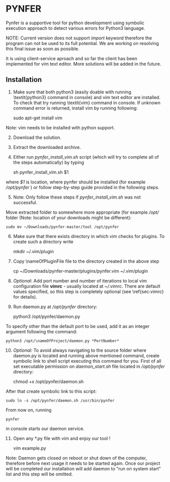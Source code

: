PYNFER
==============

Pynfer is a supportive tool for python development using symbolic execution approach to detect various errors for Python3 language.

NOTE: Current version does not support *import* keyword therefore the program can not be used to its full potential. We are working on resolving this final issue as soon as possible.

It is using client-service aproach and so far the client has been implemented for vim text editor. More solutions will be added in the future.

Installation
--------------

1. Make sure that both python3 (easily doable with running \textit{python3} command in console) and vim text editor are installed. To check that try running \textit{vim} command in console. If unknown command error is returned, install vim by running following:

	sudo apt-get install vim

Note: vim needs to be installed with python support.

2. Download the solution.

3. Extract the downloaded archive.

4. Either run *pynfer_install_vim.sh* script (which will try to complete all of the steps automatically) by typing 

	sh pynfer_install_vim.sh \$1

where *$1* is location, where pynfer should be installed (for example */opt/pynfer* ) or follow step-by-step guide provided in the following steps.

5. Note: Only follow these steps if *pynfer_install_vim.sh* was not successful. 

Move extracted folder to somewhere more appropriate (for example */opt/* folder (Note: location of your downloads might be different):

	sudo mv ~/Downloads/pynfer-master/tool /opt/pynfer 

6. Make sure that there exists directory in which vim checks for plugins. To create such a directory write

	mkdir ~/.vim/plugin

7. Copy \nameOfPluginFile file to the directory created in the above step

	cp ~/Downloads/pynfer-master/plugins/pynfer.vim ~/.vim/plugin

8. *Optional*: Add port number and number of iterations to local vim configuration file **vimrc** - usually located at *~/.vimrc*. There are default values specified, so this step is completely optional (see \ref{sec:vimrc} for details).

9. Run daemon.py at */opt/pynfer* directory:

	python3 /opt/pynfer/daemon.py

To specify other than the default port to be used, add it as an integer argument following the command: 

	python3 /opt/\nameOfProject/daemon.py *PortNumber*

10. *Optional:* To avoid always navigating to the source folder where daemon.py is located and running above mentioned command, create symbolic link to shell script executing this command for you. First of all set executable permission on *daemon_start.sh* file located in */opt/pynfer* directory:

	chmod +x /opt/pynfer/daemon.sh

After that create symbolic link to this script:

	sudo ln -s /opt/pynfer/daemon.sh /usr/bin/pynfer

From now on, running

	pynfer

in console starts our daemon service.

11. Open any *.py file with vim and enjoy our tool !

	vim example.py

Note: Daemon gets closed on reboot or shut down of the computer, therefore before next usage it needs to be started again. Once our project will be completed our installation will add daemon to "run on system start" list and this step will be omitted.	
